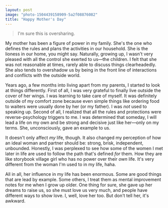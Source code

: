 ```yaml
---
layout: post
image: "photo-1504439158909-5a2f08876082"
title: "Happy Mother's Day"
---
```


> I'm sure this is oversharing.

My mother has been a figure of power in my family. She's the one who defines the rules and plans the activities in our household. She is the lioness in our home, you might say. Naturally, growing up, I wasn't very pleased with all the control she exerted to us—the children. I felt that she was not reasonable at times, rarely able to discuss things clearheadedly. She also tends to overshadow us by being in the front line of interactions and conflicts with the outside world.

Years ago, a few months into living apart from my parents, I started to look at things differently. First of all, I was very grateful to finally live outside the cover of her wings. I was learning to take care of myself. It was definitely outside of my comfort zone because even simple things like ordering food to waiters were usually done by her (or my father). I was *not* used to speaking up. Second of all, I realized that all the rules and protections were reverse-psychology triggers to me. I was determined that someday, I will lead a life on my own and be strong and decisive just like her—only on my terms. She, unconsciously, gave an example to us.

It doesn't only affect *my* life, though. It also changed my perception of how an ideal woman and partner should be: strong, brisk, independent, unbounded. Honestly, I was perplexed to see how some of the women I met later in life are used to follow the path that's defined *for* them. How they are like storybook village girl who has no power over their *own* life. It's very different from the woman I'm used to in my life, haha.

All in all, her influence in my life has been enormous. Some are good things that are lead by example. Some others, I treat them as mental improvement notes for me when I grow up older. One thing for sure, she gave up her dreams to raise us, so she must love us very much, and people have different ways to show love. I, well, love her too. But don't tell her, it's awkward.
